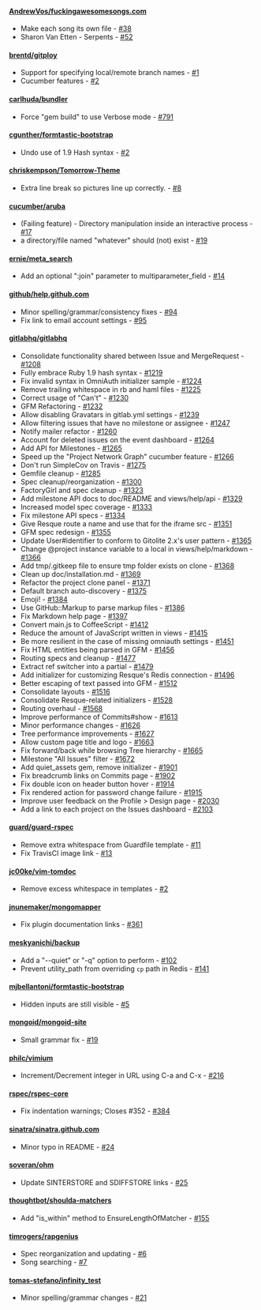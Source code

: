 #### [AndrewVos/fuckingawesomesongs.com](https://github.com/AndrewVos/fuckingawesomesongs.com)

* Make each song its own file - [#38](https://github.com/AndrewVos/fuckingawesomesongs.com/pull/38)
* Sharon Van Etten - Serpents - [#52](https://github.com/AndrewVos/fuckingawesomesongs.com/pull/52)

#### [brentd/gitploy](https://github.com/brentd/gitploy)

* Support for specifying local/remote branch names - [#1](https://github.com/brentd/gitploy/pull/1)
* Cucumber features - [#2](https://github.com/brentd/gitploy/pull/2)

#### [carlhuda/bundler](https://github.com/carlhuda/bundler)

* Force "gem build" to use Verbose mode - [#791](https://github.com/carlhuda/bundler/pull/791)

#### [cgunther/formtastic-bootstrap](https://github.com/cgunther/formtastic-bootstrap)

* Undo use of 1.9 Hash syntax - [#2](https://github.com/cgunther/formtastic-bootstrap/pull/2)

#### [chriskempson/Tomorrow-Theme](https://github.com/chriskempson/Tomorrow-Theme)

* Extra line break so pictures line up correctly. - [#8](https://github.com/chriskempson/Tomorrow-Theme/pull/8)

#### [cucumber/aruba](https://github.com/cucumber/aruba)

* (Failing feature) - Directory manipulation inside an interactive process - [#17](https://github.com/cucumber/aruba/pull/17)
* a directory/file named "whatever" should (not) exist - [#19](https://github.com/cucumber/aruba/pull/19)

#### [ernie/meta_search](https://github.com/ernie/meta_search)

* Add an optional ":join" parameter to multiparameter_field - [#14](https://github.com/ernie/meta_search/pull/14)

#### [github/help.github.com](https://github.com/github/help.github.com)

* Minor spelling/grammar/consistency fixes - [#94](https://github.com/github/help.github.com/pull/94)
* Fix link to email account settings - [#95](https://github.com/github/help.github.com/pull/95)

#### [gitlabhq/gitlabhq](https://github.com/gitlabhq/gitlabhq)

* Consolidate functionality shared between Issue and MergeRequest - [#1208](https://github.com/gitlabhq/gitlabhq/pull/1208)
* Fully embrace Ruby 1.9 hash syntax - [#1219](https://github.com/gitlabhq/gitlabhq/pull/1219)
* Fix invalid syntax in OmniAuth initializer sample - [#1224](https://github.com/gitlabhq/gitlabhq/pull/1224)
* Remove trailing whitespace in rb and haml files - [#1225](https://github.com/gitlabhq/gitlabhq/pull/1225)
* Correct usage of "Can't" - [#1230](https://github.com/gitlabhq/gitlabhq/pull/1230)
* GFM Refactoring - [#1232](https://github.com/gitlabhq/gitlabhq/pull/1232)
* Allow disabling Gravatars in gitlab.yml settings - [#1239](https://github.com/gitlabhq/gitlabhq/pull/1239)
* Allow filtering issues that have no milestone or assignee - [#1247](https://github.com/gitlabhq/gitlabhq/pull/1247)
* Notify mailer refactor - [#1260](https://github.com/gitlabhq/gitlabhq/pull/1260)
* Account for deleted issues on the event dashboard - [#1264](https://github.com/gitlabhq/gitlabhq/pull/1264)
* Add API for Milestones - [#1265](https://github.com/gitlabhq/gitlabhq/pull/1265)
* Speed up the "Project Network Graph" cucumber feature - [#1266](https://github.com/gitlabhq/gitlabhq/pull/1266)
* Don't run SimpleCov on Travis - [#1275](https://github.com/gitlabhq/gitlabhq/pull/1275)
* Gemfile cleanup - [#1285](https://github.com/gitlabhq/gitlabhq/pull/1285)
* Spec cleanup/reorganization - [#1300](https://github.com/gitlabhq/gitlabhq/pull/1300)
* FactoryGirl and spec cleanup - [#1323](https://github.com/gitlabhq/gitlabhq/pull/1323)
* Add milestone API docs to doc/README and views/help/api - [#1329](https://github.com/gitlabhq/gitlabhq/pull/1329)
* Increased model spec coverage - [#1333](https://github.com/gitlabhq/gitlabhq/pull/1333)
* Fix milestone API specs - [#1334](https://github.com/gitlabhq/gitlabhq/pull/1334)
* Give Resque route a name and use that for the iframe src - [#1351](https://github.com/gitlabhq/gitlabhq/pull/1351)
* GFM spec redesign - [#1355](https://github.com/gitlabhq/gitlabhq/pull/1355)
* Update User#identifier to conform to Gitolite 2.x's user pattern - [#1365](https://github.com/gitlabhq/gitlabhq/pull/1365)
* Change @project instance variable to a local in views/help/markdown - [#1366](https://github.com/gitlabhq/gitlabhq/pull/1366)
* Add tmp/.gitkeep file to ensure tmp folder exists on clone - [#1368](https://github.com/gitlabhq/gitlabhq/pull/1368)
* Clean up doc/installation.md - [#1369](https://github.com/gitlabhq/gitlabhq/pull/1369)
* Refactor the project clone panel - [#1371](https://github.com/gitlabhq/gitlabhq/pull/1371)
* Default branch auto-discovery - [#1375](https://github.com/gitlabhq/gitlabhq/pull/1375)
* Emoji! - [#1384](https://github.com/gitlabhq/gitlabhq/pull/1384)
* Use GitHub::Markup to parse markup files - [#1386](https://github.com/gitlabhq/gitlabhq/pull/1386)
* Fix Markdown help page - [#1397](https://github.com/gitlabhq/gitlabhq/pull/1397)
* Convert main.js to CoffeeScript - [#1412](https://github.com/gitlabhq/gitlabhq/pull/1412)
* Reduce the amount of JavaScript written in views - [#1415](https://github.com/gitlabhq/gitlabhq/pull/1415)
* Be more resilient in the case of missing omniauth settings - [#1451](https://github.com/gitlabhq/gitlabhq/pull/1451)
* Fix HTML entities being parsed in GFM - [#1456](https://github.com/gitlabhq/gitlabhq/pull/1456)
* Routing specs and cleanup - [#1477](https://github.com/gitlabhq/gitlabhq/pull/1477)
* Extract ref switcher into a partial - [#1479](https://github.com/gitlabhq/gitlabhq/pull/1479)
* Add initializer for customizing Resque's Redis connection - [#1496](https://github.com/gitlabhq/gitlabhq/pull/1496)
* Better escaping of text passed into GFM - [#1512](https://github.com/gitlabhq/gitlabhq/pull/1512)
* Consolidate layouts - [#1516](https://github.com/gitlabhq/gitlabhq/pull/1516)
* Consolidate Resque-related initializers - [#1528](https://github.com/gitlabhq/gitlabhq/pull/1528)
* Routing overhaul - [#1568](https://github.com/gitlabhq/gitlabhq/pull/1568)
* Improve performance of Commits#show - [#1613](https://github.com/gitlabhq/gitlabhq/pull/1613)
* Minor performance changes - [#1626](https://github.com/gitlabhq/gitlabhq/pull/1626)
* Tree performance improvements - [#1627](https://github.com/gitlabhq/gitlabhq/pull/1627)
* Allow custom page title and logo - [#1663](https://github.com/gitlabhq/gitlabhq/pull/1663)
* Fix forward/back while browsing Tree hierarchy - [#1665](https://github.com/gitlabhq/gitlabhq/pull/1665)
* Milestone "All Issues" filter - [#1672](https://github.com/gitlabhq/gitlabhq/pull/1672)
* Add quiet_assets gem, remove initializer - [#1901](https://github.com/gitlabhq/gitlabhq/pull/1901)
* Fix breadcrumb links on Commits page - [#1902](https://github.com/gitlabhq/gitlabhq/pull/1902)
* Fix double icon on header button hover - [#1914](https://github.com/gitlabhq/gitlabhq/pull/1914)
* Fix rendered action for password change failure - [#1915](https://github.com/gitlabhq/gitlabhq/pull/1915)
* Improve user feedback on the Profile > Design page - [#2030](https://github.com/gitlabhq/gitlabhq/pull/2030)
* Add a link to each project on the Issues dashboard - [#2103](https://github.com/gitlabhq/gitlabhq/pull/2103)

#### [guard/guard-rspec](https://github.com/guard/guard-rspec)

* Remove extra whitespace from Guardfile template - [#11](https://github.com/guard/guard-rspec/pull/11)
* Fix TravisCI image link - [#13](https://github.com/guard/guard-rspec/pull/13)

#### [jc00ke/vim-tomdoc](https://github.com/jc00ke/vim-tomdoc)

* Remove excess whitespace in templates - [#2](https://github.com/jc00ke/vim-tomdoc/pull/2)

#### [jnunemaker/mongomapper](https://github.com/jnunemaker/mongomapper)

* Fix plugin documentation links - [#361](https://github.com/jnunemaker/mongomapper/pull/361)

#### [meskyanichi/backup](https://github.com/meskyanichi/backup)

* Add a "--quiet" or "-q" option to perform - [#102](https://github.com/meskyanichi/backup/pull/102)
* Prevent utility_path from overriding `cp` path in Redis - [#141](https://github.com/meskyanichi/backup/pull/141)

#### [mjbellantoni/formtastic-bootstrap](https://github.com/mjbellantoni/formtastic-bootstrap)

* Hidden inputs are still visible - [#5](https://github.com/mjbellantoni/formtastic-bootstrap/pull/5)

#### [mongoid/mongoid-site](https://github.com/mongoid/mongoid-site)

* Small grammar fix - [#19](https://github.com/mongoid/mongoid-site/pull/19)

#### [philc/vimium](https://github.com/philc/vimium)

* Increment/Decrement integer in URL using C-a and C-x - [#216](https://github.com/philc/vimium/pull/216)

#### [rspec/rspec-core](https://github.com/rspec/rspec-core)

* Fix indentation warnings; Closes #352 - [#384](https://github.com/rspec/rspec-core/pull/384)

#### [sinatra/sinatra.github.com](https://github.com/sinatra/sinatra.github.com)

* Minor typo in README - [#24](https://github.com/sinatra/sinatra.github.com/pull/24)

#### [soveran/ohm](https://github.com/soveran/ohm)

* Update SINTERSTORE and SDIFFSTORE links - [#25](https://github.com/soveran/ohm/pull/25)

#### [thoughtbot/shoulda-matchers](https://github.com/thoughtbot/shoulda-matchers)

* Add "is_within" method to EnsureLengthOfMatcher - [#155](https://github.com/thoughtbot/shoulda-matchers/pull/155)

#### [timrogers/rapgenius](https://github.com/timrogers/rapgenius)

* Spec reorganization and updating - [#6](https://github.com/timrogers/rapgenius/pull/6)
* Song searching - [#7](https://github.com/timrogers/rapgenius/pull/7)

#### [tomas-stefano/infinity_test](https://github.com/tomas-stefano/infinity_test)

* Minor spelling/grammar changes - [#21](https://github.com/tomas-stefano/infinity_test/pull/21)

